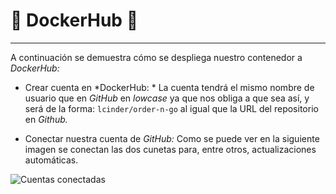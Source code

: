 


# :whale2: DockerHub :whale2:

---

A continuación se demuestra cómo se despliega nuestro contenedor a *DockerHub:*

- Crear cuenta en *DockerHub: * La cuenta tendrá el mismo nombre de usuario que en *GitHub* en *lowcase* ya que nos obliga a que sea así, y será de la forma: `lcinder/order-n-go` al igual que la URL del repositorio en *Github.*

- Conectar nuestra cuenta de *GitHub:* Como se puede ver en la siguiente imagen se conectan las dos cunetas para, entre otros, actualizaciones automáticas.

![Cuentas conectadas](https://github.com/LCinder/Order-n-Go/tree/master/docs/img/cuentasConectadasDockerHub.PNG)
